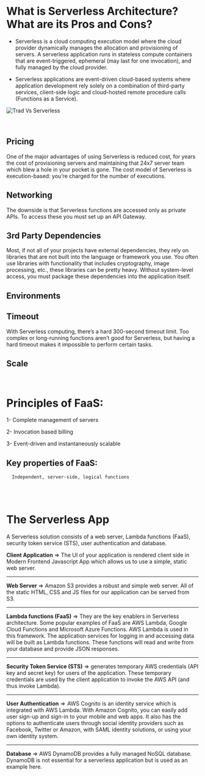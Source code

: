 # What is Serverless Architecture? What are its Pros and Cons?

- Serverless is a cloud computing execution model where the cloud provider dynamically manages the allocation and provisioning of servers. A serverless application runs in stateless compute containers that are event-triggered, ephemeral (may last for one invocation), and fully managed by the cloud provider. 

- Serverless applications are event-driven cloud-based systems where application development rely solely on a combination of third-party services, client-side logic and cloud-hosted remote procedure calls (Functions as a Service).

![Trad Vs Serverless](https://hackernoon.com/hn-images/1*x_v5NRC3TTMt1MaYl1gMUg.jpeg)

<br>

## Pricing

One of the major advantages of using Serverless is reduced cost, for years the cost of provisioning servers and maintaining that 24x7 server team which blew a hole in your pocket is gone. The cost model of Serverless is execution-based: you’re charged for the number of executions. 

## Networking

The downside is that Serverless functions are accessed only as private APIs. To access these you must set up an API Gateway. 

## 3rd Party Dependencies

Most, if not all of your projects have external dependencies, they rely on libraries that are not built into the language or framework you use. You often use libraries with functionality that includes cryptography, image processing, etc., these libraries can be pretty heavy. Without system-level access, you must package these dependencies into the application itself.

## Environments


## Timeout

With Serverless computing, there’s a hard 300-second timeout limit. Too complex or long-running functions aren’t good for Serverless, but having a hard timeout makes it impossible to perform certain tasks.

## Scale



<br>

# Principles of FaaS:

1- Complete management of servers

2- Invocation based billing

3- Event-driven and instantaneously scalable

  ## Key properties of FaaS:

      Independent, server-side, logical functions


<br>
<br>

# The Serverless App

A Serverless solution consists of a web server, Lambda functions (FaaS), security token service (STS), user authentication and database.

**Client Application** => The UI of your application is rendered client side in Modern Frontend Javascript App which allows us to use a simple, static web server.

<hr>

**Web Server** => Amazon S3 provides a robust and simple web server. All of the static HTML, CSS and JS files for our application can be served from S3.

<hr>

**Lambda functions (FaaS)** => They are the key enablers in Serverless architecture. Some popular examples of FaaS are AWS Lambda, Google Cloud Functions and Microsoft Azure Functions. AWS Lambda is used in this framework. The application services for logging in and accessing data will be built as Lambda functions. These functions will read and write from your database and provide JSON responses.

<hr>

**Security Token Service (STS)** => generates temporary AWS credentials (API key and secret key) for users of the application. These temporary credentials are used by the client application to invoke the AWS API (and thus invoke Lambda).

<hr>

**User Authentication** =>  AWS Cognito is an identity service which is integrated with AWS Lambda. With Amazon Cognito, you can easily add user sign-up and sign-in to your mobile and web apps. It also has the options to authenticate users through social identity providers such as Facebook, Twitter or Amazon, with SAML identity solutions, or using your own identity system.

<hr>

**Database** => AWS DynamoDB provides a fully managed NoSQL database. DynamoDB is not essential for a serverless application but is used as an example here.


